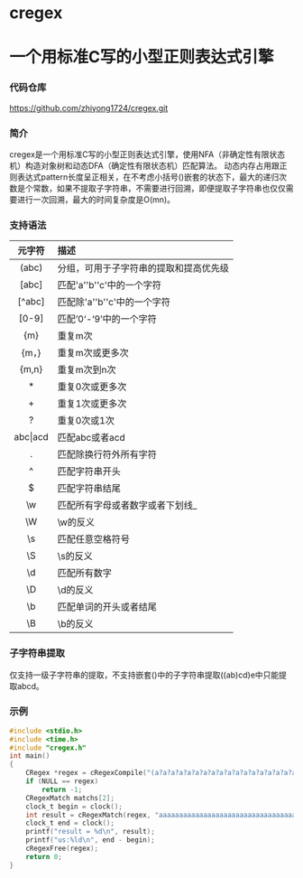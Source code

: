 # cregex
# 一个用标准C写的小型正则表达式引擎
### 代码仓库
https://github.com/zhiyong1724/cregex.git
### 简介
cregex是一个用标准C写的小型正则表达式引擎，使用NFA（非确定性有限状态机）构造对象树和动态DFA（确定性有限状态机）匹配算法。
动态内存占用跟正则表达式pattern长度呈正相关，在不考虑小括号()嵌套的状态下，最大的递归次数是个常数，如果不提取子字符串，不需要进行回溯，即便提取子字符串也仅仅需要进行一次回溯，最大的时间复杂度是O(mn)。
### 支持语法
|元字符|描述|
|:-:|:-|
|(abc)|分组，可用于子字符串的提取和提高优先级|
|[abc]|匹配'a''b''c'中的一个字符|
|[^abc]|匹配除'a''b''c'中的一个字符|
|[0-9]|匹配’0‘-‘9’中的一个字符|
|{m}|重复m次|
|{m，}|重复m次或更多次|
|{m,n}|重复m次到n次|
|*|重复0次或更多次|
|+|重复1次或更多次|
|?|重复0次或1次|
|abc\|acd|匹配abc或者acd|
|.|匹配除换行符外所有字符|
|^|匹配字符串开头|
|$|匹配字符串结尾|
|\w|匹配所有字母或者数字或者下划线_|
|\W|\w的反义|
|\s|匹配任意空格符号|
|\S|\s的反义|
|\d|匹配所有数字|
|\D|\d的反义|
|\b|匹配单词的开头或者结尾|
|\B|\b的反义|
### 子字符串提取
仅支持一级子字符串的提取，不支持嵌套()中的子字符串提取((ab)cd)e中只能提取abcd。
### 示例
```c
#include <stdio.h>
#include <time.h>
#include "cregex.h"
int main()
{   
    CRegex *regex = cRegexCompile("(a?a?a?a?a?a?a?a?a?a?a?a?a?a?a?a?a?a?a?a?a?a?a?a?a?a?a?a?a?a?a?a?)aaaaaaaaaaaaaaaaaaaaaaaaaaaaaaaa");
    if (NULL == regex)
        return -1;
    CRegexMatch matchs[2];
    clock_t begin = clock();
    int result = cRegexMatch(regex, "aaaaaaaaaaaaaaaaaaaaaaaaaaaaaaaaaaaaaaaaaaaaaaaaaaaaaaaaaaaaaaaa", matchs, 2, 0);
    clock_t end = clock();
    printf("result = %d\n", result);
    printf("us:%ld\n", end - begin);
    cRegexFree(regex);
    return 0;
}
```